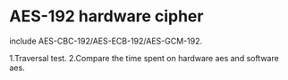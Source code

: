 AES-192 hardware cipher
=====
include AES-CBC-192/AES-ECB-192/AES-GCM-192.

1.Traversal test.
2.Compare the time spent on hardware aes and software aes.
